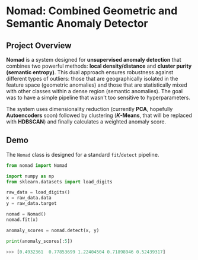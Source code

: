 # Nomad: Combined Geometric and Semantic Anomaly Detector

## Project Overview

**Nomad** is a system designed for **unsupervised anomaly detection** that combines two powerful methods: **local density/distance** and **cluster purity (semantic entropy)**. This dual approach ensures robustness against different types of outliers: those that are geographically isolated in the feature space (geometric anomalies) and those that are statistically mixed with other classes within a dense region (semantic anomalies). The goal was to have a simple pipeline that wasn't too sensitive to hyperparameters.

The system uses dimensionality reduction (currently **PCA**, hopefully **Autoencoders** soon) followed by clustering (**$K$-Means**, that will be replaced with **HDBSCAN**) and finally calculates a weighted anomaly score.

## Demo

The `Nomad` class is designed for a standard `fit`/`detect` pipeline.

```python
from nomad import Nomad

import numpy as np
from sklearn.datasets import load_digits

raw_data = load_digits()
x = raw_data.data
y = raw_data.target

nomad = Nomad()
nomad.fit(x)

anomaly_scores = nomad.detect(x, y)

print(anomaly_scores[:5])

>>> [0.4932361  0.77853699 1.22404504 0.71898946 0.52439317]
```

[]()